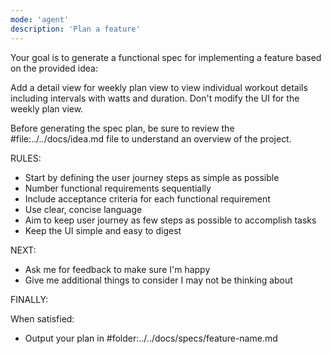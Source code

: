 ```yaml
---
mode: 'agent'
description: 'Plan a feature'
---
```


Your goal is to generate a functional spec for implementing a feature based on the provided idea:

<idea>
Add a detail view for weekly plan view to view individual workout details including intervals with watts and duration. Don't modify the UI for the weekly plan view.
</idea>

Before generating the spec plan, be sure to review the #file:../../docs/idea.md file to understand an overview of the project.

RULES:
- Start by defining the user journey steps as simple as possible
- Number functional requirements sequentially
- Include acceptance criteria for each functional requirement
- Use clear, concise language
- Aim to keep user journey as few steps as possible to accomplish tasks
- Keep the UI simple and easy to digest

NEXT:

- Ask me for feedback to make sure I'm happy
- Give me additional things to consider I may not be thinking about

FINALLY:

When satisfied:

- Output your plan in #folder:../../docs/specs/feature-name.md